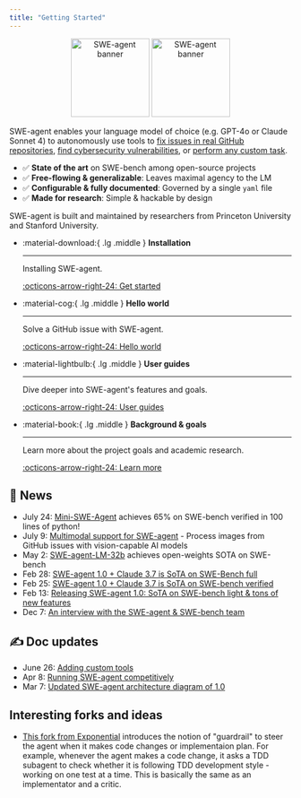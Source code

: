 ```yaml
---
title: "Getting Started"
---
```

<style>
  .md-typeset h1,
  .md-content__button {
    display: none;
  }
</style>

<div style="text-align: center;">
    <img class="light-mode-only" src="assets/readme_assets/swe-agent-banner-light.svg" alt="SWE-agent banner" style="height: 10em;">
    <img class="dark-mode-only" src="assets/readme_assets/swe-agent-banner-dark.svg" alt="SWE-agent banner" style="height: 10em;">
</div>

SWE-agent enables your language model of choice (e.g. GPT-4o or Claude Sonnet 4) to autonomously use tools to
[fix issues in real GitHub repositories](https://swe-agent.com/latest/usage/hello_world),
[find cybersecurity vulnerabilities](https://enigma-agent.com/), or
[perform any custom task](https://swe-agent.com/latest/usage/coding_challenges).

* ✅ **State of the art** on SWE-bench among open-source projects
* ✅ **Free-flowing & generalizable**: Leaves maximal agency to the LM
* ✅ **Configurable & fully documented**: Governed by a single `yaml` file
* ✅ **Made for research**: Simple & hackable by design

SWE-agent is built and maintained by researchers from Princeton University and Stanford University.

<div class="grid cards" markdown>



-   :material-download:{ .lg .middle } __Installation__

    ---

    Installing SWE-agent.

    [:octicons-arrow-right-24: Get started](installation/index.md)


-   :material-cog:{ .lg .middle } __Hello world__

    ---

    Solve a GitHub issue with SWE-agent.

    [:octicons-arrow-right-24: Hello world](usage/hello_world.md)


-   :material-lightbulb:{ .lg .middle } __User guides__

    ---

    Dive deeper into SWE-agent's features and goals.

    [:octicons-arrow-right-24: User guides](usage/index.md)


-   :material-book:{ .lg .middle } __Background & goals__

    ---

    Learn more about the project goals and academic research.

    [:octicons-arrow-right-24: Learn more](background/index.md)

</div>

## 📣 News

* July 24: [Mini-SWE-Agent](https://github.com/SWE-agent/mini-SWE-agent) achieves 65% on SWE-bench verified in 100 lines of python!
* July 9: [Multimodal support for SWE-agent](usage/multimodal.md) - Process images from GitHub issues with vision-capable AI models
* May 2: [SWE-agent-LM-32b](https://swesmith.com) achieves open-weights SOTA on SWE-bench
* Feb 28: [SWE-agent 1.0 + Claude 3.7 is SoTA on SWE-Bench full](https://x.com/KLieret/status/1895487966409298067)
* Feb 25: [SWE-agent 1.0 + Claude 3.7 is SoTA on SWE-bench verified](https://x.com/KLieret/status/1894408819670733158)
* Feb 13: [Releasing SWE-agent 1.0: SoTA on SWE-bench light & tons of new features](https://x.com/KLieret/status/1890048205448220849)
* Dec 7: [An interview with the SWE-agent & SWE-bench team](https://www.youtube.com/watch?v=fcr8WzeEXyk)

## ✍️ Doc updates

* June 26: [Adding custom tools](usage/adding_custom_tools.md)
* Apr 8: [Running SWE-agent competitively](usage/competitive_runs.md)
* Mar 7: [Updated SWE-agent architecture diagram of 1.0](background/architecture.md)

## Interesting forks and ideas

* [This fork from Exponential](https://github.com/SWE-agent/mini-swe-agent/pull/328) introduces the notion of "guardrail" to steer the agent when it makes code changes or implementaion plan. For example, whenever the agent makes a code change, it asks a TDD subagent to check whether it is following TDD development style - working on one test at a time. This is basically the same as an implementator and a critic.
